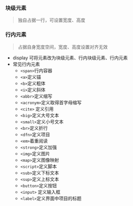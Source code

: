### 块级元素

> 独自占据一行，可设置宽度、高度

### 行内元素

> 占据自身宽度空间，宽度、高度设置对齐无效

- display 可将元素改为块级元素、行内块级元素、行内元素
- 常见行内元素
  - `<span>`行内容器
  - `<a>`定义锚
  - `<b>`定义粗体
  - `<i>`定义斜体
  - `<abbr>`定义缩写
  - `<acronym>`定义取得首字母缩写
  - `<cite>` 定义引用
  - `<big>`定义大号文本
  - `<small>`定义小号文本
  - `<br>`定义折行
  - `<dfn>`定义项目
  - `<em>`着重阅读
  - `<strong>`定义加强
  - `<img>`定义图片
  - `<map>`定义图像映射
  - `<script>`定义脚本
  - `<sub>`定义下标文本
  - `<sup>`定义上标文本
  - `<button>`定义按钮
  - `<input>` 定义输入框
  - `<label>`定义界面中项目的标题
